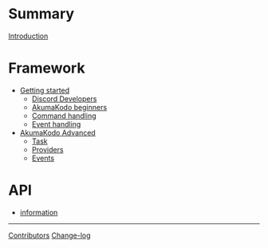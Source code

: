 # Summary

[Introduction](./README.md)

# Framework

- [Getting started](framework/chapter_1/page_1.md)
  - [Discord Developers](framework/chapter_1/page_2.md)
  - [AkumaKodo beginners](framework/chapter_1/page_3.md)
  - [Command handling]()
  - [Event handling]()
- [AkumaKodo Advanced]()
  - [Task]()
  - [Providers]()
  - [Events]()

# API

- [information](api/chapter_1.md)

---

[Contributors](misc/contributors.md)
[Change-log](misc/changelog.md)
